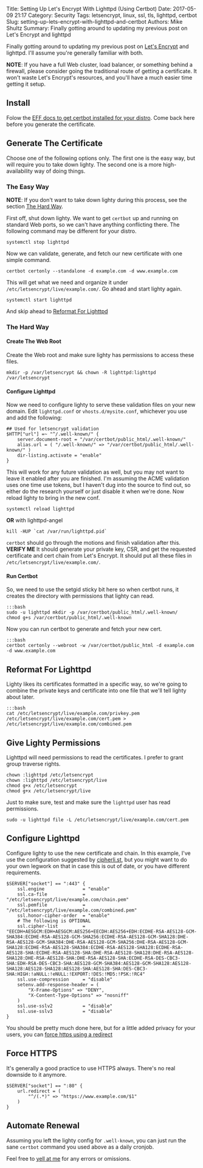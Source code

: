 Title: Setting Up Let's Encrypt With Lighttpd (Using Certbot)
Date: 2017-05-09 21:17
Category: Security
Tags: letsencrypt, linux, ssl, tls, lighttpd, certbot
Slug: setting-up-lets-encrypt-with-lighttpd-and-certbot
Authors: Mike Shultz
Summary: Finally gotting around to updating my previous post on Let's Encrypt and lighttpd

Finally gotting around to updating my previous post on [Let's Encrypt](https://letsencrypt.org) and lighttpd.  I'll assume you're generally familiar with both. 

**NOTE**: If you have a full Web cluster, load balancer, or something behind a firewall, please consider going the traditional route of getting a certificate.  It won't waste Let's Encrypt's resources, and you'll have a much easier time getting it setup.

## Install 

Folow the [EFF docs to get certbot installed for your distro](https://certbot.eff.org).  Come back here before you generate the certificate.

## Generate The Certificate

Choose one of the following options only.  The first one is the easy way, but will require you to take down lighty.  The second one is a more high-availability way of doing things.

### The Easy Way<a name="easyway"></a>

**NOTE**: If you don't want to take down lighty during this process, see the section [The Hard Way](#hardway).

First off, shut down lighty.  We want to get `certbot` up and running on standard Web ports, so we can't have anything conflicting there.  The following command may be different for your distro.

    systemctl stop lighttpd

Now we can validate, generate, and fetch our new certificate with one simple command.

    certbot certonly --standalone -d example.com -d www.example.com

This will get what we need and organize it under `/etc/letsencrypt/live/example.com/`.  Go ahead and start lighty again.

    systemctl start lighttpd

And skip ahead to [Reformat For Lighttpd](#reformat)

### The Hard Way<a name="hardway"></a>

#### Create The Web Root

Create the Web root and make sure lighty has permissions to access these files.

    mkdir -p /var/letsencrypt && chown -R lighttpd:lighttpd /var/letsencrypt

#### Configure Lighttpd

Now we need to configure lighty to serve these validation files on your new domain.  Edit `lighttpd.conf` or `vhosts.d/mysite.conf`, whichever you use and add the following: 

    ## Used for letsencrypt validation
    $HTTP["url"] =~ "^/.well-known/" {
        server.document-root = "/var/certbot/public_html/.well-known/"
        alias.url = ( "/.well-known/" => "/var/certbot/public_html/.well-known/" )
        dir-listing.activate = "enable"
    }

This will work for any future validation as well, but you may not want to leave it enabled after you are finished.  I'm assuming the ACME validation uses one time use tokens, but I haven't dug into the source to find out, so either do the research yourself or just disable it when we're done.  Now reload lighty to bring in the new conf.

    systemctl reload lighttpd

**OR** with lighttpd-angel

    kill -HUP `cat /var/run/lighttpd.pid`

`certbot` should go through the motions and finish validation after this. **VERIFY ME**  It should generate your private key, CSR, and get the requested certificate and cert chain from Let's Encrypt. It should put all these files in `/etc/letsencrypt/live/example.com/`.

#### Run Certbot

So, we need to use the setgid sticky bit here so when certbot runs, it creates the directory with permissions that lighty can read.

    :::bash
    sudo -u lighttpd mkdir -p /var/certbot/public_html/.well-known/
    chmod g+s /var/certbot/public_html/.well-known

Now you can run certbot to generate and fetch your new cert.

    :::bash
    certbot certonly --webroot -w /var/certbot/public_html -d example.com -d www.example.com

## Reformat For Lighttpd<a name="reformat"></a>

Lighty likes its certificates formatted in a specific way, so we're going to combine the private keys and certificate into one file that we'll tell lighty about later.

    :::bash
    cat /etc/letsencrypt/live/example.com/privkey.pem /etc/letsencrypt/live/example.com/cert.pem > /etc/letsencrypt/live/example.com/combined.pem

## Give Lighty Permissions

Lighttpd will need permissions to read the certificates.  I prefer to grant group traverse rights.

    chown :lighttpd /etc/letsencrypt
    chown :lighttpd /etc/letsencrypt/live
    chmod g+x /etc/letsencrypt
    chmod g+x /etc/letsencrypt/live

Just to make sure, test and make sure the `lighttpd` user has read permissions.

    sudo -u lighttpd file -L /etc/letsencrypt/live/example.com/cert.pem

## Configure Lighttpd

Configure lighty to use the new certificate and chain.  In this example, I've use the configuration suggested by [cipherli.st](https://cipherli.st), but you might want to do  your own legwork on that in case this is out of date, or you have different requirements.

    $SERVER["socket"] == ":443" {
        ssl.engine              = "enable"
        ssl.ca-file             = "/etc/letsencrypt/live/example.com/chain.pem"
        ssl.pemfile             = "/etc/letsencrypt/live/example.com/combined.pem"
        ssl.honor-cipher-order  = "enable"
        # The following is OPTIONAL
        ssl.cipher-list         = "EECDH+AESGCM:EDH+AESGCM:AES256+EECDH:AES256+EDH:ECDHE-RSA-AES128-GCM-SHA384:ECDHE-RSA-AES128-GCM-SHA256:ECDHE-RSA-AES128-GCM-SHA128:DHE-RSA-AES128-GCM-SHA384:DHE-RSA-AES128-GCM-SHA256:DHE-RSA-AES128-GCM-SHA128:ECDHE-RSA-AES128-SHA384:ECDHE-RSA-AES128-SHA128:ECDHE-RSA-AES128-SHA:ECDHE-RSA-AES128-SHA:DHE-RSA-AES128-SHA128:DHE-RSA-AES128-SHA128:DHE-RSA-AES128-SHA:DHE-RSA-AES128-SHA:ECDHE-RSA-DES-CBC3-SHA:EDH-RSA-DES-CBC3-SHA:AES128-GCM-SHA384:AES128-GCM-SHA128:AES128-SHA128:AES128-SHA128:AES128-SHA:AES128-SHA:DES-CBC3-SHA:HIGH:!aNULL:!eNULL:!EXPORT:!DES:!MD5:!PSK:!RC4"
        ssl.use-compression     = "disable"
        setenv.add-response-header = (
            "X-Frame-Options" => "DENY",
            "X-Content-Type-Options" => "nosniff"
        )
        ssl.use-sslv2           = "disable"
        ssl.use-sslv3           = "disable"
    }

You should be pretty much done here, but for a little added privacy for your users, you can [force https using a redirect](#force)

## Force HTTPS<a name="force"></a>

It's generally a good practice to use HTTPS always. There's no real downside to it anymore.

    $SERVER["socket"] == ":80" {
        url.redirect = (
            "^/(.*)" => "https://www.example.com/$1"
        )
    }

## Automate Renewal

Assuming you left the lighty config for `.well-known`, you can just run the sane `certbot` command you used above as a daily cronjob.

Feel free to [yell at me](mailto:mike@mikeshultz.com) for any errors or omissions.